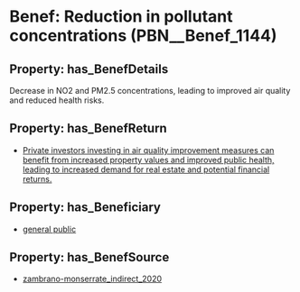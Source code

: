 # Benef: __Reduction in pollutant concentrations__ (PBN__Benef_1144)

## Property: has_BenefDetails

Decrease in NO2 and PM2.5 concentrations, leading to improved air quality and reduced health risks.

## Property: has_BenefReturn

* [Private investors investing in air quality improvement measures can benefit from increased property values and improved public health, leading to increased demand for real estate and potential financial returns.](../BenefReturn/PBN__BenefReturn_1276)

## Property: has_Beneficiary

* [general public](../Stakeholder/PBN__Stakeholder_29)

## Property: has_BenefSource

* [zambrano-monserrate_indirect_2020](../Article/PBN__Article_238)

